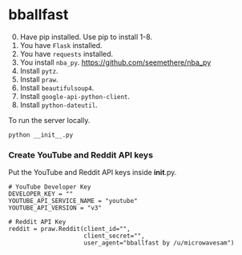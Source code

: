 # bballfast 

0. Have pip installed. Use pip to install 1-8.
1. You have `Flask` installed.
2. You have `requests` installed.
3. You install `nba_py`. https://github.com/seemethere/nba_py
4. Install `pytz`.
5. Install `praw`.
6. Install `beautifulsoup4`.
7. Install `google-api-python-client`.
8. Install `python-dateutil`.

To run the server locally.
```
python __init__.py
```

### Create YouTube and Reddit API keys

Put the YouTube and Reddit API keys inside __init__.py.

```
# YouTube Developer Key
DEVELOPER_KEY = ""
YOUTUBE_API_SERVICE_NAME = "youtube"
YOUTUBE_API_VERSION = "v3"

# Reddit API Key
reddit = praw.Reddit(client_id="",
                     client_secret="",
                     user_agent="bballfast by /u/microwavesam")
```
